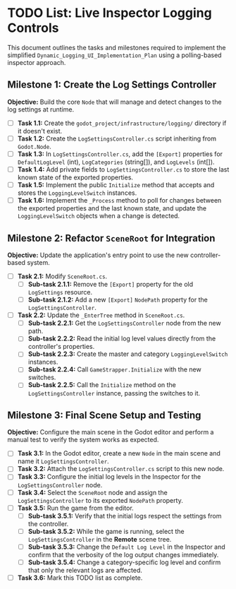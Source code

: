 # TODO List: Live Inspector Logging Controls

This document outlines the tasks and milestones required to implement the simplified `Dynamic_Logging_UI_Implementation_Plan` using a polling-based inspector approach.

## Milestone 1: Create the Log Settings Controller

**Objective:** Build the core `Node` that will manage and detect changes to the log settings at runtime.

-   [ ] **Task 1.1:** Create the `godot_project/infrastructure/logging/` directory if it doesn't exist.
-   [ ] **Task 1.2:** Create the `LogSettingsController.cs` script inheriting from `Godot.Node`.
-   [ ] **Task 1.3:** In `LogSettingsController.cs`, add the `[Export]` properties for `DefaultLogLevel` (int), `LogCategories` (string[]), and `LogLevels` (int[]).
-   [ ] **Task 1.4:** Add private fields to `LogSettingsController.cs` to store the last known state of the exported properties.
-   [ ] **Task 1.5:** Implement the public `Initialize` method that accepts and stores the `LoggingLevelSwitch` instances.
-   [ ] **Task 1.6:** Implement the `_Process` method to poll for changes between the exported properties and the last known state, and update the `LoggingLevelSwitch` objects when a change is detected.

## Milestone 2: Refactor `SceneRoot` for Integration

**Objective:** Update the application's entry point to use the new controller-based system.

-   [ ] **Task 2.1:** Modify `SceneRoot.cs`.
    -   [ ] **Sub-task 2.1.1:** Remove the `[Export]` property for the old `LogSettings` resource.
    -   [ ] **Sub-task 2.1.2:** Add a new `[Export]` `NodePath` property for the `LogSettingsController`.
-   [ ] **Task 2.2:** Update the `_EnterTree` method in `SceneRoot.cs`.
    -   [ ] **Sub-task 2.2.1:** Get the `LogSettingsController` node from the new path.
    -   [ ] **Sub-task 2.2.2:** Read the initial log level values directly from the controller's properties.
    -   [ ] **Sub-task 2.2.3:** Create the master and category `LoggingLevelSwitch` instances.
    -   [ ] **Sub-task 2.2.4:** Call `GameStrapper.Initialize` with the new switches.
    -   [ ] **Sub-task 2.2.5:** Call the `Initialize` method on the `LogSettingsController` instance, passing the switches to it.

## Milestone 3: Final Scene Setup and Testing

**Objective:** Configure the main scene in the Godot editor and perform a manual test to verify the system works as expected.

-   [ ] **Task 3.1:** In the Godot editor, create a new `Node` in the main scene and name it `LogSettingsController`.
-   [ ] **Task 3.2:** Attach the `LogSettingsController.cs` script to this new node.
-   [ ] **Task 3.3:** Configure the initial log levels in the Inspector for the `LogSettingsController` node.
-   [ ] **Task 3.4:** Select the `SceneRoot` node and assign the `LogSettingsController` to its exported `NodePath` property.
-   [ ] **Task 3.5:** Run the game from the editor.
    -   [ ] **Sub-task 3.5.1:** Verify that the initial logs respect the settings from the controller.
    -   [ ] **Sub-task 3.5.2:** While the game is running, select the `LogSettingsController` in the **Remote** scene tree.
    -   [ ] **Sub-task 3.5.3:** Change the `Default Log Level` in the Inspector and confirm that the verbosity of the log output changes immediately.
    -   [ ] **Sub-task 3.5.4:** Change a category-specific log level and confirm that only the relevant logs are affected.
-   [ ] **Task 3.6:** Mark this TODO list as complete.